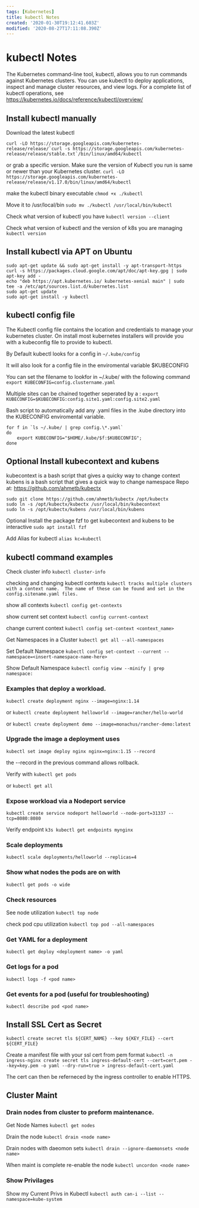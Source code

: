```yaml
---
tags: [Kubernetes]
title: kubectl Notes
created: '2020-01-30T19:12:41.603Z'
modified: '2020-08-27T17:11:08.390Z'
---
```


# kubectl Notes

The Kubernetes command-line tool, kubectl, allows you to run commands against Kubernetes clusters. You can use kubectl to deploy applications, inspect and manage cluster resources, and view logs. For a complete list of kubectl operations, see https://kubernetes.io/docs/reference/kubectl/overview/

## Install kubectl manually
Download the latest kubectl
```
curl -LO https://storage.googleapis.com/kubernetes-release/release/`curl -s https://storage.googleapis.com/kubernetes-release/release/stable.txt`/bin/linux/amd64/kubectl
```

or grab a specific version. Make sure the version of Kubectl you run is same or newer than your Kubernetes cluster. 
`curl -LO https://storage.googleapis.com/kubernetes-release/release/v1.17.0/bin/linux/amd64/kubectl`

make the kubectl binary executable
`chmod +x ./kubectl`

Move it to /usr/local/bin
`sudo mv ./kubectl /usr/local/bin/kubectl`

Check what version of kubectl you have
`kubectl version --client`

Check what version of kubectl and the version of k8s you are managing
`kubectl version`

## Install kubectl via APT on Ubuntu
```
sudo apt-get update && sudo apt-get install -y apt-transport-https
curl -s https://packages.cloud.google.com/apt/doc/apt-key.gpg | sudo apt-key add -
echo "deb https://apt.kubernetes.io/ kubernetes-xenial main" | sudo tee -a /etc/apt/sources.list.d/kubernetes.list
sudo apt-get update
sudo apt-get install -y kubectl
```

## kubectl config file

The Kubectl config file contains the location and credentials to manage your kubernetes cluster.  On install most kubernetes installers will provide you with a kubeconfig file to provide to kubectl. 

By Default kubectl looks for a config in `~/.kube/config`

It will also look for a config file in the enviromental variable $KUBECONFIG

You can set the filename to lookfor in ~/.kube/ with the following command
`export KUBECONFIG=config.clustername.yaml`

Multiple sites can be chained together seperated by a :
`export KUBECONFIG=$KUBECONFIG:config.site1.yaml:config.site2.yaml`

Bash script to automatically add any .yaml files in the .kube directory into the KUBECONFIG enviromental variable.

```
for f in `ls ~/.kube/ | grep config.\*.yaml`
do 
    export KUBECONFIG="$HOME/.kube/$f:$KUBECONFIG"; 
done
```

## Optional Install kubecontext and kubens
kubecontext is a bash script that gives a quicky way to change context
kubens is a bash script that gives a quick way to change namespace
Repo at: https://github.com/ahmetb/kubectx

```
sudo git clone https://github.com/ahmetb/kubectx /opt/kubectx
sudo ln -s /opt/kubectx/kubectx /usr/local/bin/kubecontext
sudo ln -s /opt/kubectx/kubens /usr/local/bin/kubens
```

Optional Install the package fzf to get kubecontext and kubens to be interactive
`sudo apt install fzf`

Add Alias for kubectl
`alias kc=kubectl`

## kubectl command examples

Check cluster info
`kubectl cluster-info`

checking and changing kubectl contexts
`kubectl tracks multiple clusters with a context name.  The name of these can be found and set in the config.sitename.yaml files.  `

show all contexts
`kubectl config get-contexts`

show current set context
`kubectl config current-context`

change current context
`kubectl config set-context <context_name>`

Get Namespaces in a Cluster
`kubectl get all --all-namespaces`

Set Default Namespace
`kubectl config set-context --current --namespace=<insert-namespace-name-here>`

Show Default Namespace
`kubectl config view --minify | grep namespace:`

### Examples that deploy a workload.
`kubectl create deployment nginx --image=nginx:1.14`

or
`kubectl create deployment helloworld --image=rancher/hello-world`

or
`kubectl create deployment demo --image=monachus/rancher-demo:latest`

### Upgrade the image a deployment uses
`kubectl set image deploy nginx nginx=nginx:1.15 --record`

the --record in the previous command allows rollback. 

Verify with
`kubectl get pods`

or
`kubectl get all`

### Expose workload via a Nodeport service
`kubectl create service nodeport helloworld --node-port=31337 --tcp=8080:8080`

Verify endpoint
`k3s kubectl get endpoints mynginx`

### Scale deployments
`kubectl scale deployments/helloworld --replicas=4`

### Show what nodes the pods are on with
`kubectl get pods -o wide`

### Check resources
See node utilization
`kubectl top node`

check pod cpu utilization
`kubectl top pod --all-namespaces`

### Get YAML for a deployment
`kubectl get deploy <deployment name> -o yaml`

### Get logs for a pod
`kubectl logs -f <pod name>`

### Get events for a pod (useful for troubleshooting)
`kubectl describe pod <pod name>`

## Install SSL Cert as Secret
`kubectl create secret tls ${CERT_NAME} --key ${KEY_FILE} --cert ${CERT_FILE}`

Create a manifest file with your ssl cert from pem format
`kubectl -n ingress-nginx create secret tls ingress-default-cert --cert=cert.pem --key=key.pem -o yaml --dry-run=true > ingress-default-cert.yaml`

The cert can then be referneced by the ingress controller to enable HTTPS. 

## Cluster Maint

### Drain nodes from cluster to preform maintenance.

Get Node Names
`kubectl get nodes`

Drain the node
`kubectl drain <node name>`

Drain nodes with daeomon sets
`kubectl drain --ignore-daemonsets <node name>`

When maint is complete re-enable the node
`kubectl uncordon <node name>`

### Show Privilages 

Show my Current Privs in Kubectl
`kubectl auth can-i --list --namespace=kube-system`


